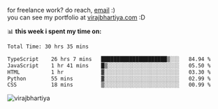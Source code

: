 for freelance work? do reach, [email](mailto:vlbhartiya@gmail.com) :)<br/>
you can see my portfolio at [virajbhartiya.com](https://virajbhartiya.com) :D

📊 **this week i spent my time on:**

<!--START_SECTION:waka-->

```txt
Total Time: 30 hrs 35 mins

TypeScript    26 hrs 7 mins   █████████████████████▒░░░   84.94 %
JavaScript    1 hr 41 mins    █▒░░░░░░░░░░░░░░░░░░░░░░░   05.50 %
HTML          1 hr            ▓░░░░░░░░░░░░░░░░░░░░░░░░   03.30 %
Python        55 mins         ▓░░░░░░░░░░░░░░░░░░░░░░░░   02.99 %
CSS           18 mins         ▒░░░░░░░░░░░░░░░░░░░░░░░░   00.99 %
```

<!--END_SECTION:waka-->

<p align="left"> <img src="https://komarev.com/ghpvc/?username=virajbhartiya&color=blue" alt="virajbhartiya" /> </p>
